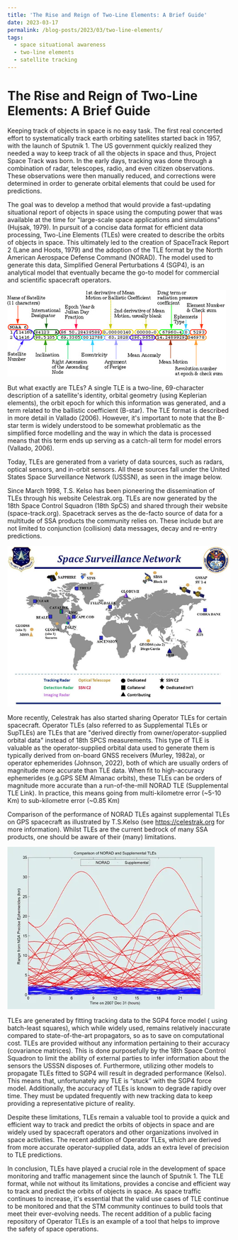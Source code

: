 ```yaml
---
title: 'The Rise and Reign of Two-Line Elements: A Brief Guide'
date: 2023-03-17
permalink: /blog-posts/2023/03/two-line-elements/
tags:
  - space situational awareness
  - two-line elements
  - satellite tracking
---
```

 
 <!-- Add a title -->

# The Rise and Reign of Two-Line Elements: A Brief Guide

Keeping track of objects in space is no easy task. The first real concerted effort to systematically track earth orbiting satellites started back in 1957, with the launch of Sputnik 1. The US government quickly realized they needed a way to keep track of all the objects in space and thus, Project Space Track was born. In the early days, tracking was done through a combination of radar, telescopes, radio, and even citizen observations. These observations were then manually reduced, and corrections were determined in order to generate orbital elements that could be used for predictions.


The goal was to develop a method that would provide a fast-updating situational report of objects in space using the computing power that was available at the time for "large-scale space applications and simulations" (Hujsak, 1979). In pursuit of a concise data format for efficient data processing, Two-Line Elements (TLEs) were created to describe the orbits of objects in space. This ultimately led to the creation of SpaceTrack Report 2 (Lane and Hoots, 1979) and the adoption of the TLE format by the North American Aerospace Defense Command (NORAD). The model used to generate this data, Simplified General Perturbations 4 (SGP4), is an analytical model that eventually became the go-to model for commercial and scientific spacecraft operators.

![Breakdown of the TLE Data Format](/images/tle_diag.png)


But what exactly are TLEs? A single TLE is a two-line, 69-character description of a satellite's identity, orbital geometry (using Keplerian elements), the orbit epoch for which this information was generated, and a term related to the ballistic coefficient (B-star). The TLE format is described in more detail in Vallado (2006). However, it's important to note that the B-star term is widely understood to be somewhat problematic as the simplified force modelling and the way in which the data is processed means that this term ends up serving as a catch-all term for model errors (Vallado, 2006).

Today, TLEs are generated from a variety of data sources, such as radars, optical sensors, and in-orbit sensors. All these sources fall under the United States Space Surveillance Network (USSSN), as seen in the image below.

Since March 1998, T.S. Kelso has been pioneering the dissemination of TLEs through his website Celestrak.org. TLEs are now generated by the 18th Space Control Squadron (18th SpCS) and shared through their website (space-track.org). Spacetrack serves as the de-facto source of data for a multitude of SSA products the community relies on. These include but are not limited to conjunction (collision) data messages, decay and re-entry predictions.

![USSSN as of 2018](/images/Space_Surveillance_Network.png)

More recently, Celestrak has also started sharing Operator TLEs for certain spacecraft. Operator TLEs (also referred to as Supplemental TLEs or SupTLEs) are TLEs that are "derived directly from owner/operator-supplied orbital data" instead of 18th SPCS measurements. This type of TLE is valuable as the operator-supplied orbital data used to generate them is typically derived from on-board GNSS receivers (Murley, 1982a), or operator ephemerides (Johnson, 2022), both of which are usually orders of magnitude more accurate than TLE data. When fit to high-accuracy ephemerides (e.g.GPS SEM Almanac orbits), these TLEs can be orders of magnitude more accurate than a run-of-the-mill NORAD TLE (Supplemental TLE Link). In practice, this means going from multi-kilometre error (~5-10 Km) to sub-kilometre error (~0.85 Km)

Comparison of the performance of NORAD TLEs against supplemental TLEs on GPS spacecraft as illustrated by T.S.Kelso (see https://celestrak.org for more information).
Whilst TLEs are the current bedrock of many SSA products, one should be aware of their (many) limitations.

![Comparison of the performance of NORAD TLEs against supplemental TLEs on GPS spacecraft as illustrated by T.S.Kelso](/images/NORADvSupKELSO.png)

TLEs are generated by fitting tracking data to the SGP4 force model ( using batch-least squares), which while widely used, remains relatively inaccurate compared to state-of-the-art propagators, so as to save on computational cost. TLEs are provided without any information pertaining to their accuracy (covariance matrices).
This is done purposefully by the 18th Space Control Squadron to limit the ability of external parties to infer information about the sensors the USSSN disposes of. Furthermore, utilizing other models to propagate TLEs fitted to SGP4 will result in degraded performance (Kelso). This means that, unfortunately any TLE is “stuck” with the SGP4 force model. Additionally, the accuracy of TLEs is known to degrade rapidly over time. They must be updated frequently with new tracking data to keep providing a representative picture of reality.

Despite these limitations, TLEs remain a valuable tool to provide a quick and efficient way to track and predict the orbits of objects in space and are widely used by spacecraft operators and other organizations involved in space activities. The recent addition of Operator TLEs, which are derived from more accurate operator-supplied data, adds an extra level of precision to TLE predictions.

In conclusion, TLEs have played a crucial role in the development of space monitoring and traffic management since the launch of Sputnik 1. The TLE format, while not without its limitations, provides a concise and efficient way to track and predict the orbits of objects in space. As space traffic continues to increase, it's essential that the valid use cases of TLE continue to be monitored and that the STM community continues to build tools that meet their ever-evolving needs. The recent addition of a public facing repository of Operator TLEs is an example of a tool that helps to improve the safety of space operations.